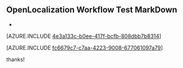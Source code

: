 ## OpenLocalization Workflow Test MarkDown
* 

[AZURE.INCLUDE [4e3a133c-b0ee-417f-bcfb-808dbb7b8314](calleeMd1.md)]



[AZURE.INCLUDE [fc6679c7-c7aa-4223-9008-677061097a79](calleeMd2.md)]

 
thanks!